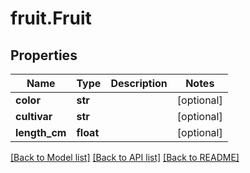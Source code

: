 # fruit.Fruit

## Properties
Name | Type | Description | Notes
------------ | ------------- | ------------- | -------------
**color** | **str** |  | [optional] 
**cultivar** | **str** |  | [optional] 
**length_cm** | **float** |  | [optional] 

[[Back to Model list]](../README.md#documentation-for-models) [[Back to API list]](../README.md#documentation-for-api-endpoints) [[Back to README]](../README.md)


